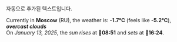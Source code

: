 
자동으로 추가된 텍스트입니다.

<!--START_SECTION:weather:moscow-->
Currently in **Moscow** (RU), the weather is: **-1.7°C** (feels like **-5.2°C**), ***overcast clouds***<br/>
On *January 13, 2025*, the *sun rises* at 🌅**08:51** and *sets* at 🌇**16:24**.
<!--END_SECTION:weather-->
